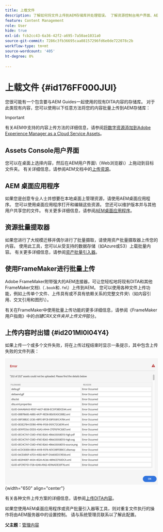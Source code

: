 ```yaml
---
title: 上载文件
description: 了解如何将文件上传到AEM存储库并处理错误。 了解资源控制台用户界面、AEM桌面应用程序、资源批量提取器，并使用FrameMaker进行批量上传。
feature: Content Management
role: User
hide: true
exl-id: fcb2cc43-6a36-42f2-a695-7a50ae1031a0
source-git-commit: 7286c3fb36695caa08157296fd6e0de722078c2b
workflow-type: tm+mt
source-wordcount: '405'
ht-degree: 0%

---
```


# 上载文件 {#id176FF000JUI}

您很可能有一个包含要与AEM Guides一起使用的现有DITA内容的存储库。 对于此类现有内容，您可以使用以下任意方法将您的内容批量上传到AEM存储库：

>[!IMPORTANT]
>
> 有关AEM中支持的内容上传方法的详细信息，请参阅[将数字资源添加到Adobe Experience Manager as a Cloud Service Assets](https://experienceleague.adobe.com/docs/experience-manager-cloud-service/assets/manage/add-assets.html)。

## Assets Console用户界面

您可以在桌面上选择内容，然后在AEM用户界面\（Web浏览器\）上拖动到目标文件夹。 有关详细信息，请参阅AEM文档中的[上传资源](https://experienceleague.adobe.com/docs/experience-manager-cloud-service/assets/manage/add-assets.html#upload-assets)。

## AEM 桌面应用程序

如果您是创意专业人士并想要在本地桌面上管理资源，请使用AEM桌面应用程序。 您可以使用桌面应用程序打开和编辑这些资源。 您还可以维护版本并与其他用户共享您的文件。 有关更多详细信息，请参阅[AEM桌面应用程序](https://experienceleague.adobe.com/docs/experience-manager-desktop-app/using/using.html)。

## 资源批量提取器

如果您进行了大规模迁移并偶尔进行了批量摄取，请使用资产批量摄取器上传您的内容。 使用此工具，您可以从受支持的数据存储（如Azure或S3）上载批量内容。 有关更多详细信息，请参阅[资产批量引入器](https://experienceleague.adobe.com/docs/experience-manager-cloud-service/assets/manage/add-assets.html?lang=en#asset-bulk-ingestor)。

## 使用FrameMaker进行批量上传

Adobe FrameMaker附带强大的AEM连接器，可让您轻松地将现有DITA和其他FrameMaker文档\（`.book`和`.fm`\）上传到AEM。 您可以使用各种文件上传功能，例如上传单个文件、上传具有或不具有依赖关系的完整文件夹\（如内容引用、交叉引用和图形\）。

有关在FrameMaker中使用批量上传功能的更多详细信息，请参阅《FrameMaker用户指南》中的&#x200B;*创建CRX文件夹并上传文件*&#x200B;部分。

## 上传内容时出错 {#id201MI0I04Y4}

如果上传一个或多个文件失败，将在上传过程结束时显示一条提示，其中包含上传失败的文件列表：

![](images/uuid-files-failed-to-upload_cs.png){width="650" align="center"}

有关各种文件上传方案的详细信息，请参阅[上传DITA内容](authoring-file-management.md#)。

如果您使用AEM桌面应用程序或资产批量引入器等工具，则对重复文件执行的操作将由AEM服务器中的设置控制。 请与系统管理员联系以了解此配置。

**父主题：**[&#x200B;管理内容](authoring.md)
